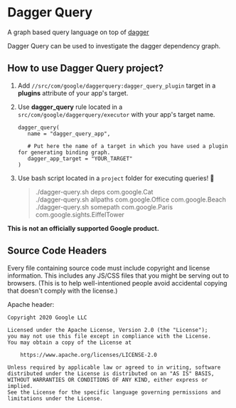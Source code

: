 # Dagger Query

A graph based query language on top of [dagger](https://github.com/google/dagger)

Dagger Query can be used to investigate the dagger dependency graph.


## How to use Dagger Query project?

1. Add `//src/com/google/daggerquery:dagger_query_plugin` target in a **plugins** attribute of your app's target.
2. Use **dagger_query** rule located in a `src/com/google/daggerquery/executor` with your app's target name. 

       dagger_query(
          name = "dagger_query_app",

          # Put here the name of a target in which you have used a plugin for generating binding graph.
          dagger_app_target = "YOUR_TARGET"
       )

3. Use bash script located in a `project` folder for executing queries! 🚀 
    > ./dagger-query.sh deps com.google.Cat \
    > ./dagger-query.sh allpaths com.google.Office com.google.Beach \
    > ./dagger-query.sh somepath com.google.Paris com.google.sights.EiffelTower


**This is not an officially supported Google product.**

## Source Code Headers

Every file containing source code must include copyright and license
information. This includes any JS/CSS files that you might be serving out to
browsers. (This is to help well-intentioned people avoid accidental copying that
doesn't comply with the license.)

Apache header:

    Copyright 2020 Google LLC

    Licensed under the Apache License, Version 2.0 (the "License");
    you may not use this file except in compliance with the License.
    You may obtain a copy of the License at

        https://www.apache.org/licenses/LICENSE-2.0

    Unless required by applicable law or agreed to in writing, software
    distributed under the License is distributed on an "AS IS" BASIS,
    WITHOUT WARRANTIES OR CONDITIONS OF ANY KIND, either express or implied.
    See the License for the specific language governing permissions and
    limitations under the License.
